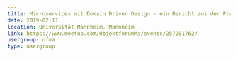 ```yaml
---
title: Microservices mit Domain Driven Design - ein Bericht aus der Praxis
date: 2019-02-11
location: Universität Mannheim, Mannheim
link: https://www.meetup.com/ObjektforumMa/events/257281762/
usergroup: ofma
type: usergroup
---
```

